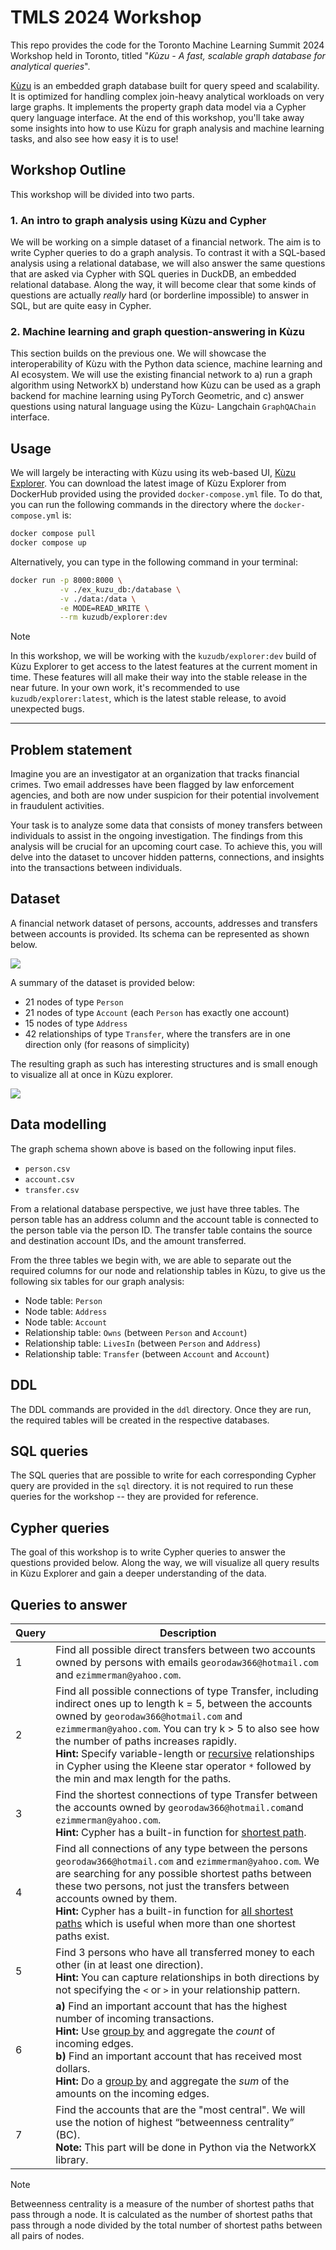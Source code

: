 # TMLS 2024 Workshop

This repo provides the code for the Toronto Machine Learning Summit 2024 Workshop held in Toronto,
titled "*Kùzu - A fast, scalable graph database for analytical queries*".

[Kùzu](https://github.com/kuzudb/kuzu)
is an embedded graph database built for query speed and scalability. It is optimized for handling
complex join-heavy analytical workloads on very large graphs. It implements the property graph
data model via a Cypher query language interface. At the end of this workshop, you'll take away
some insights into how to use Kùzu for graph analysis and machine learning tasks, and also see
how easy it is to use!

## Workshop Outline

This workshop will be divided into two parts.

### 1. An intro to graph analysis using Kùzu and Cypher

We will be working on a simple dataset of a financial network. The aim is to write Cypher queries to do
a graph analysis. To contrast it with a SQL-based analysis using a relational database, we will
also answer the same questions that are asked via Cypher with SQL queries in DuckDB, an embedded
relational database. Along the way, it will become clear that some kinds of questions are actually
*really* hard (or borderline impossible) to answer in SQL, but are quite easy in Cypher.

### 2. Machine learning and graph question-answering in Kùzu

This section builds on the previous one. We will showcase the interoperability of Kùzu with the
Python data science, machine learning and AI ecosystem. We will use the existing financial network
to a) run a graph algorithm using NetworkX b) understand how Kùzu can be used as a graph backend for
machine learning using PyTorch Geometric, and c) answer questions using natural language using the Kùzu-
Langchain `GraphQAChain` interface.

## Usage

We will largely be interacting with Kùzu using its web-based UI, [Kùzu Explorer](https://docs.kuzudb.com/visualization/).
You can download the latest image of Kùzu Explorer from DockerHub provided using the provided `docker-compose.yml` file.
To do that, you can run the following commands in the directory where the `docker-compose.yml` is:
```bash
docker compose pull
docker compose up
```

Alternatively, you can type in the following command in your terminal:

```bash
docker run -p 8000:8000 \
           -v ./ex_kuzu_db:/database \
           -v ./data:/data \
           -e MODE=READ_WRITE \
           --rm kuzudb/explorer:dev
```

> [!NOTE]
> In this workshop, we will be working with the `kuzudb/explorer:dev` build of Kùzu Explorer to get access to the latest features
> at the current moment in time. These features will all make their way into the stable release in the near future.
> In your own work, it's recommended to use `kuzudb/explorer:latest`, which is the latest stable release, to avoid unexpected bugs.

---

## Problem statement

Imagine you are an investigator at an organization that tracks financial crimes. Two email addresses
have been flagged by law enforcement agencies, and both are now under suspicion for their potential
involvement in fraudulent activities.

Your task is to analyze some data that consists of money transfers between individuals to assist in
the ongoing investigation. The findings from this analysis will be crucial for an upcoming court case.
To achieve this, you will delve into the dataset to uncover hidden patterns, connections, and insights
into the transactions between individuals.

## Dataset

A financial network dataset of persons, accounts, addresses and transfers between accounts is provided.
Its schema can be represented as shown below.

![](./assets/schema-viz.png)

A summary of the dataset is provided below:
- 21 nodes of type `Person`
- 21 nodes of type `Account` (each `Person` has exactly one account)
- 15 nodes of type `Address`
- 42 relationships of type `Transfer`, where the transfers are in one direction only (for reasons of simplicity)

The resulting graph as such has interesting structures and is small enough to visualize all at once
in Kùzu explorer.

![](./assets/graph-viz.png)

## Data modelling

The graph schema shown above is based on the following input files.
- `person.csv`
- `account.csv`
- `transfer.csv`

From a relational database perspective, we just have three tables. The person table has an address
column and the account table is connected to the person table via the person ID. The transfer table
contains the source and destination account IDs, and the amount transferred.

From the three tables we begin with, we are able to separate out the required columns for our node and
relationship tables in Kùzu, to give us the following six tables for our graph analysis:

- Node table: `Person`
- Node table: `Address`
- Node table: `Account`
- Relationship table: `Owns` (between `Person` and `Account`)
- Relationship table: `LivesIn` (between `Person` and `Address`)
- Relationship table: `Transfer` (between `Account` and `Account`)

## DDL

The DDL commands are provided in the `ddl` directory. Once they are run,
the required tables will be created in the respective databases.

## SQL queries

The SQL queries that are possible to write for each corresponding Cypher query are provided in the `sql` directory.
it is not required to run these queries for the workshop -- they are provided for reference.

## Cypher queries

The goal of this workshop is to write Cypher queries to answer the questions provided below. Along
the way, we will visualize all query results in Kùzu Explorer and gain a deeper understanding of the
data.

## Queries to answer

| Query | Description
| --- | ---
| 1 | Find all possible direct transfers between two accounts owned by persons with emails `georodaw366@hotmail.com` and `ezimmerman@yahoo.com`.
| 2 | Find all possible connections of type Transfer, including indirect ones up to length k = 5, between the accounts owned by `georodaw366@hotmail.com` and `ezimmerman@yahoo.com`. You can try k > 5 to also see how the number of paths increases rapidly. <br>**Hint:** Specify variable-length or [recursive](https://docs.kuzudb.com/cypher/query-clauses/match/#match-variable-lengthrecursive-relationships) relationships in Cypher using the Kleene star operator `*` followed by the min and max length for the paths.
| 3 | Find the shortest connections of type Transfer between the accounts owned by `georodaw366@hotmail.com`and `ezimmerman@yahoo.com`. <br>**Hint:** Cypher has a built-in function for [shortest path](https://docs.kuzudb.com/cypher/query-clauses/match/#single-shortest-path).
| 4 | Find all connections of any type between the persons `georodaw366@hotmail.com` and `ezimmerman@yahoo.com`. We are searching for any possible shortest paths between these two persons, not just the transfers between accounts owned by them. <br>**Hint:** Cypher has a built-in function for [all shortest paths](https://docs.kuzudb.com/cypher/query-clauses/match/#all-shortest-paths) which is useful when more than one shortest paths exist.
| 5 | Find 3 persons who have all transferred money to each other (in at least one direction). <br>**Hint:** You can capture relationships in both directions by not specifying the `<` or `>` in your relationship pattern.
| 6 | **a)** Find an important account that has the highest number of incoming transactions. <br>**Hint:** Use [group by](https://docs.kuzudb.com/cypher/query-clauses/return/#group-by-and-aggregations) and aggregate the *count* of incoming edges. <br> **b)** Find an important account that has received most dollars. <br>**Hint:** Do a [group by](https://docs.kuzudb.com/cypher/query-clauses/return/#group-by-and-aggregations)  and aggregate the *sum* of the amounts on the incoming edges.
| 7 | Find the accounts that are the "most central". We will use the notion of highest “betweenness centrality” (BC). <br> **Note:** This part will be done in Python via the NetworkX library.

> [!NOTE]
> Betweenness centrality is a measure of the number of shortest paths that pass through a node. It is calculated as the number of shortest paths that pass through a node divided by the total number of shortest paths between all pairs of nodes.

